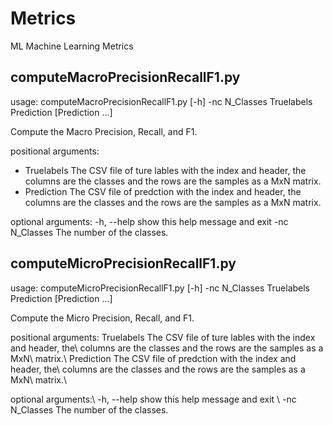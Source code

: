 # Metrics
ML Machine Learning Metrics

## computeMacroPrecisionRecallF1.py
usage: computeMacroPrecisionRecallF1.py [-h] -nc N_Classes Truelabels Prediction [Prediction ...]

Compute the Macro Precision, Recall, and F1.

positional arguments:
  * Truelabels     The CSV file of ture lables with the index and header, the
                 columns are the classes and the rows are the samples as a MxN
                 matrix.
  * Prediction     The CSV file of predction with the index and header, the
                 columns are the classes and the rows are the samples as a MxN
                 matrix.

optional arguments:
  -h, --help     show this help message and exit
  -nc N_Classes  The number of the classes.
  
## computeMicroPrecisionRecallF1.py
usage: computeMicroPrecisionRecallF1.py [-h] -nc N_Classes
                                        Truelabels Prediction [Prediction ...]

Compute the Micro Precision, Recall, and F1.

positional arguments:
  Truelabels     The CSV file of ture lables with the index and header, the\\
                 columns are the classes and the rows are the samples as a MxN\\
                 matrix.\\
  Prediction     The CSV file of predction with the index and header, the\\
                 columns are the classes and the rows are the samples as a MxN\\
                 matrix.\\

optional arguments:\\
  -h, --help     show this help message and exit \\
  -nc N_Classes  The number of the classes.
